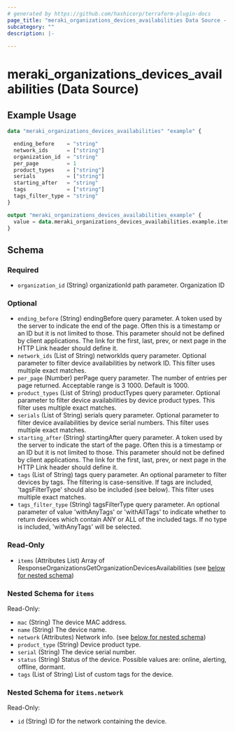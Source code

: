 ```yaml
---
# generated by https://github.com/hashicorp/terraform-plugin-docs
page_title: "meraki_organizations_devices_availabilities Data Source - terraform-provider-meraki"
subcategory: ""
description: |-
  
---
```


# meraki_organizations_devices_availabilities (Data Source)



## Example Usage

```terraform
data "meraki_organizations_devices_availabilities" "example" {

  ending_before    = "string"
  network_ids      = ["string"]
  organization_id  = "string"
  per_page         = 1
  product_types    = ["string"]
  serials          = ["string"]
  starting_after   = "string"
  tags             = ["string"]
  tags_filter_type = "string"
}

output "meraki_organizations_devices_availabilities_example" {
  value = data.meraki_organizations_devices_availabilities.example.items
}
```

<!-- schema generated by tfplugindocs -->
## Schema

### Required

- `organization_id` (String) organizationId path parameter. Organization ID

### Optional

- `ending_before` (String) endingBefore query parameter. A token used by the server to indicate the end of the page. Often this is a timestamp or an ID but it is not limited to those. This parameter should not be defined by client applications. The link for the first, last, prev, or next page in the HTTP Link header should define it.
- `network_ids` (List of String) networkIds query parameter. Optional parameter to filter device availabilities by network ID. This filter uses multiple exact matches.
- `per_page` (Number) perPage query parameter. The number of entries per page returned. Acceptable range is 3 1000. Default is 1000.
- `product_types` (List of String) productTypes query parameter. Optional parameter to filter device availabilities by device product types. This filter uses multiple exact matches.
- `serials` (List of String) serials query parameter. Optional parameter to filter device availabilities by device serial numbers. This filter uses multiple exact matches.
- `starting_after` (String) startingAfter query parameter. A token used by the server to indicate the start of the page. Often this is a timestamp or an ID but it is not limited to those. This parameter should not be defined by client applications. The link for the first, last, prev, or next page in the HTTP Link header should define it.
- `tags` (List of String) tags query parameter. An optional parameter to filter devices by tags. The filtering is case-sensitive. If tags are included, 'tagsFilterType' should also be included (see below). This filter uses multiple exact matches.
- `tags_filter_type` (String) tagsFilterType query parameter. An optional parameter of value 'withAnyTags' or 'withAllTags' to indicate whether to return devices which contain ANY or ALL of the included tags. If no type is included, 'withAnyTags' will be selected.

### Read-Only

- `items` (Attributes List) Array of ResponseOrganizationsGetOrganizationDevicesAvailabilities (see [below for nested schema](#nestedatt--items))

<a id="nestedatt--items"></a>
### Nested Schema for `items`

Read-Only:

- `mac` (String) The device MAC address.
- `name` (String) The device name.
- `network` (Attributes) Network info. (see [below for nested schema](#nestedatt--items--network))
- `product_type` (String) Device product type.
- `serial` (String) The device serial number.
- `status` (String) Status of the device. Possible values are: online, alerting, offline, dormant.
- `tags` (List of String) List of custom tags for the device.

<a id="nestedatt--items--network"></a>
### Nested Schema for `items.network`

Read-Only:

- `id` (String) ID for the network containing the device.
